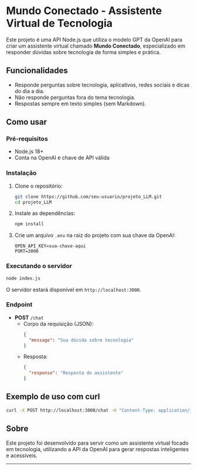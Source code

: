 # Mundo Conectado - Assistente Virtual de Tecnologia

Este projeto é uma API Node.js que utiliza o modelo GPT da OpenAI para criar um assistente virtual chamado **Mundo Conectado**, especializado em responder dúvidas sobre tecnologia de forma simples e prática.

## Funcionalidades

- Responde perguntas sobre tecnologia, aplicativos, redes sociais e dicas do dia a dia.
- Não responde perguntas fora do tema tecnologia.
- Respostas sempre em texto simples (sem Markdown).

## Como usar

### Pré-requisitos

- Node.js 18+
- Conta na OpenAI e chave de API válida

### Instalação

1. Clone o repositório:
   ```sh
   git clone https://github.com/seu-usuario/projeto_LLM.git
   cd projeto_LLM
   ```

2. Instale as dependências:
   ```sh
   npm install
   ```

3. Crie um arquivo `.env` na raiz do projeto com sua chave da OpenAI:
   ```
   OPEN_API_KEY=sua-chave-aqui
   PORT=3000
   ```

### Executando o servidor

```sh
node index.js
```

O servidor estará disponível em `http://localhost:3000`.

### Endpoint

- **POST** `/chat`
  - Corpo da requisição (JSON):
    ```json
    {
      "message": "Sua dúvida sobre tecnologia"
    }
    ```
  - Resposta:
    ```json
    {
      "response": "Resposta do assistente"
    }
    ```

## Exemplo de uso com curl

```sh
curl -X POST http://localhost:3000/chat -H "Content-Type: application/json" -d "{\"message\": \"Como instalar o WhatsApp?\"}"
```

## Sobre

Este projeto foi desenvolvido para servir como um assistente virtual focado em tecnologia, utilizando a API da OpenAI para gerar respostas inteligentes e acessíveis.

---